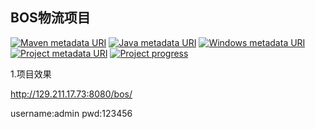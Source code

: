 ## BOS物流项目

[![Maven metadata URI](https://img.shields.io/badge/Maven-3.5.2-brightgreen.svg)](http://maven.apache.org/index.html)
[![Java metadata URI](https://img.shields.io/badge/language-java-blue.svg)](http://www.oracle.com/technetwork/java/index.html)
[![Windows metadata URI](https://img.shields.io/badge/platform-win--64-lightgrey.svg)](https://www.microsoft.com/zh-cn/windows/)
[![Project metadata URI](https://img.shields.io/travis/rust-lang/rust.svg)](https://github.com/fengchuikukudehailiang/bos-parent)
[![Project progress](http://progressed.io/bar/5?title=completed)](https://github.com/fengchuikukudehailiang/bos-parent)

1.项目效果

http://129.211.17.73:8080/bos/

username:admin
pwd:123456
